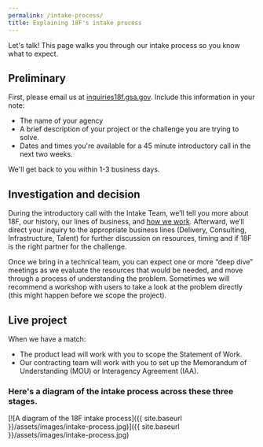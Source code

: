 ```yaml
---
permalink: /intake-process/
title: Explaining 18F's intake process
---
```


Let's talk! This page walks you through our intake process so you know what to expect.

## Preliminary

First, please email us at [inquiries18f.gsa.gov](mailto:inquiries18f.gsa.gov). Include this information in your note:

  * The name of your agency
  * A brief description of your project or the challenge you are trying to solve.
  * Dates and times you're available for a 45 minute introductory call in the next two weeks.

We'll get back to you within 1-3 business days.

## Investigation and decision

During the introductory call with the Intake Team, we’ll tell you more about 18F, our history, our lines of business, and [how we work](https://pages.18f.gov/Partnership-Playbook/). Afterward, we’ll direct your inquiry to the appropriate business lines (Delivery, Consulting, Infrastructure, Talent) for further discussion on resources, timing and if 18F is the right partner for the challenge.

Once we bring in a technical team, you can expect one or more “deep dive” meetings as we evaluate the resources that would be needed, and move through a process of understanding the problem. Sometimes we will recommend a workshop with users to take a look at the problem directly (this might happen before we scope the project).

## Live project

When we have a match:

   * The product lead will work with you to scope the Statement of Work.
   * Our contracting team will work with you to set up the Memorandum of Understanding (MOU) or Interagency Agreement (IAA).

### Here's a diagram of the intake process across these three stages.

[![A diagram of the 18F intake process]({{ site.baseurl }}/assets/images/intake-process.jpg)]({{ site.baseurl }}/assets/images/intake-process.jpg)
